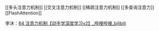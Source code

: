 [[多头注意力机制]]
[[交叉注意力机制]]
[[稀疏注意力机制]]
[[多查询注意力]]
[[FlashAttention]]

李沐：[64 注意力机制【动手学深度学习v2】_哔哩哔哩_bilibili](https://www.bilibili.com/video/BV1264y1i7R1/?spm_id_from=333.337.search-card.all.click&vd_source=e2ed568abb1e67cc88ad6275f6104534)
